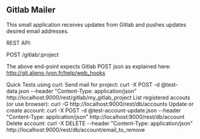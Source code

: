 Gitlab Mailer
-------------

This small application receives updates from Gitlab and pushes updates desired email addresses.

REST API:

POST /gitlab/:project

The above end-point expects Gitlab POST json as explained here: 
http://git.aliens-lyon.fr/help/web_hooks

Quick Tests using curl:
Send mail for project: curl -X POST -d @test-data.json --header "Content-Type: application/json" http://localhost:9000/rest/gitlab/my_gitlab_project
List registered accouts (or use browser): curl -G http://localhost:9000/rest/db/accounts
Update or create account: curl -X POST -d @test-account-update.json --header "Content-Type: application/json" http://localhost:9000/rest/db/account
Delete account: curl -X DELETE --header "Content-Type: application/json" http://localhost:9000/rest/db/account/email_to_remove
